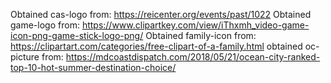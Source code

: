 Obtained cas-logo from: https://reicenter.org/events/past/1022
Obtained game-logo from: https://www.clipartkey.com/view/iThxmh_video-game-icon-png-game-stick-logo-png/
Obtained family-icon from: https://clipartart.com/categories/free-clipart-of-a-family.html
obtained oc-picture from: https://mdcoastdispatch.com/2018/05/21/ocean-city-ranked-top-10-hot-summer-destination-choice/